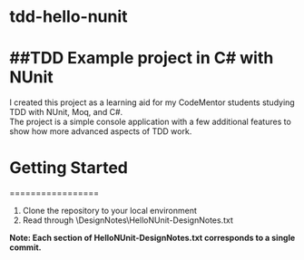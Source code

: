 # tdd-hello-nunit
##TDD Example project in C# with NUnit
======================================
I created this project as a learning aid for my CodeMentor 
students studying TDD with NUnit, Moq, and C#.  
The project is a simple console application with a few 
additional features to show how more advanced aspects of 
TDD work.

# Getting Started
=================
1.  Clone the repository to your local environment
2.  Read through \DesignNotes\HelloNUnit-DesignNotes.txt

**Note:  Each section of HelloNUnit-DesignNotes.txt corresponds to a single commit.**


